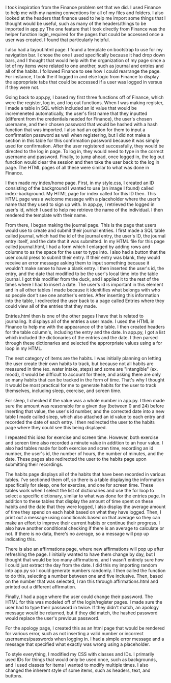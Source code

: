 I took inspiration from the Finance problem set that we did. I used Finance to help me with my naming conventions
for all of my files and folders. I also looked at the headers that finance used to help me import some things
that I thought would be useful, such as many of the headers/things to be imported in app.py The one feature that I took directly from Finance was the helper function login_required for the pages that could be accessed once a user was created. I found that particularly helpful.

I also had a layout.html page. I found a template on bootstrap to use for my navigation bar. I chose the one I used specifically because it had drop down bars, and I thought that would help with the organization of my page since a lot of my items were related to one another, such as journal and entries and all of the habits. I followed Finance to see how I could rearrange the page. For instance, I took the if logged in and else logic from Finance to display the appropriate tabs that could be accessed if a user was logged in versus if they were not.

Going back to app.py, I based my first three functions off of Finance, which were the register, log in, and log out functions. When I was making register, I made a table in SQL which included an id value that would be incremeneted automatically, the user's first name that they inputted (different from the credentials needed for Finance), the user's chosen username, and their chosen password that would be hashed with a hash function that was imported. I also had an option for them to input a confirmation password as well when registering, but I did not make a section in this table for this confirmation password because it was simply used for confirmation. After the user registered successfully, they would be directed to the log in page. To log in, they would need to type in the correct username and password. Finally, to jump ahead, once logged in, the log out function would clear the session and then take the user back to the log in page. The HTML pages of all these were similar to what was done in Finance.

I then made my index/home page. First, in my style.css, I created an ID consisting of the background I wanted to use (an image I found) called index-background. My HTML page for index called for this ID then. This HTML page was a welcome message with a placeholder where the user's name that they used to sign up with. In app.py, I retrieved the logged in user's id, which I used to help me retrieve the name of the individual. I then rendered the template with their name.

From there, I began making the journal page. This is the page that users would use to create and submit their journal entries. I first made a SQL table called journal, which had the id of the journal entry, the user's ID, the journal entry itself, and the date that it was submitted. In my HTML file for this page called journal.html, I had a form which I enlarged by adding rows and columns to as the space for the user to type into. I also had a button that the user could press to submit their entry. If their entry was blank, they would receive an error message asking them to input something because it wouldn't make sense to have a blank entry. I then inserted the user's id, the entry, and the date that modified to be the user's local time into the table journal. I got this modifier from the duck, and I applied it to the rest of the times where I had to insert a date. The user's id is important in this element and in all other tables I made because it idenitifies what belongs with who so people don't see one another's entries. After inserting this information into the table, I redirected the user back to a page called Entries where they could view all of the entries that they made.

Entries.html then is one of the other pages I have that is related to journaling. It displays all of the entries a user made. I used the HTML in Finance to help me with the appearance of the table. I then created headers for the table column's, including the entry and the date. In app.py, I got a list which included the dictionaries of the entries and the date. I then parsed through these dictionaries and selected the approrpriate values using a for loop in my HTML.

The next category of items are the habits. I was initially planning on letting the user create their own habits to track, but because not all habits are measured in time (ex. water intake, steps) and some are "intangible" (ex. mood), it would be difficult to account for these, and asking there are only so many habits that can be tracked in the form of time. That's why I thought it would be most practical for me to generate habits for the user to track themselves, including sleep, exercise, and screen time.

For sleep, I checked if the value was a whole number in app.py. I then made sure the amount was reasonable for a given day (between 0 and 24) before inserting that value, the user's id number, and the corrected date into a new table I made called sleep, which also attached an id value to each entry and recorded the date of each entry. I then redirected the user to the habits page where they could see this being displayed.

I repeated this idea for exercise and screen time. However, both exercise and screen time also recorded a minute value in addition to an hour value. I also had tables made for both exercise and scren time, recording an id number, the user's id, the number of hours, the number of minutes, and the date. These pages also redirected the user to the habits page upon submitting their recordings.

The habits page displays all of the habits that have been recorded in various tables. I've sectioned them off, so there is a table displaying the information specifically for sleep, one for exercise, and one for screen time. These tables work when I select the list of dictionaries and use the for loop to select a specific dictionary, similar to what was done for the entries page. In addition to these tables that display the amount of time spent on these habits and the date that they were logged, I also display the average amount of time they spend on each habit based on what they have logged. Then, I print out a message using conditionals based on that average so they can make an effort to improve their current habits or continue their progress. I also have another conditional checking if there is an average to calculate or not. If there is no data, there's no average, so a message will pop up indicating this.

There is also an affirmations page, where new affirmations will pop up after refreshing the page. I initially wanted to have them change by day, but I thought that would be too many affirmations, and I wasn't entirely sure how I could just extract the day from the date. I did this my importing random into app.py so I could generate numbers randomly. I then called the function to do this, selecting a number between one and five inclusive. Then, based on the number that was selected, I ran this through affirmations.html and printed out a different affirmation.

Finally, I had a page where the user could change their password. The HTML for this was modeled off of the login/register pages. I made sure the user had to type their password in twice. If they didn't match, an apology message would be returned, but if they did match, the hashed password would replace the user's previous password.

For the apology page, I created this as an html page that would be rendered for various error, such as not inserting a valid number or incorrect usernames/passwords when logging in. I had a simple error message and a message that specified what exactly was wrong using a placeholder.

To style everything, I modified my CSS with classes and IDs. I primarily used IDs for things that would only be used once, such as backgrounds, and I used classes for items I wanted to modify multiple times. I also changed the inherent style of some items, such as headers, text, and buttons.
